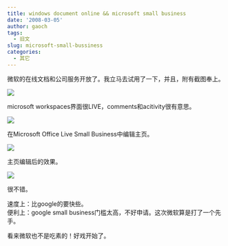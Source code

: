 ```yaml
---
title: windows document online && microsoft small business
date: '2008-03-05'
author: gaoch
tags:
  - 旧文
slug: microsoft-small-bussiness
categories:
  - 其它
---
```


微软的在线文档和公司服务开放了。我立马去试用了一下，并且，附有截图奉上。  
  
[<img src="http://hiphotos.baidu.com/spring%5Fgao/pic/item/83b4bb3edb1e9eea828b13cc.jpg" class="blogimg" />](http://hiphotos.baidu.com/spring%5Fgao/pic/item/87f90d7bddf1d7e40bd18713.jpg)  
  
microsoft workspaces界面很LIVE，comments和acitivity很有意思。  
  
<img src="http://hiphotos.baidu.com/spring%5Fgao/pic/item/62b0d6003b5b6101738b6513.jpg" class="blogimg" />  
  
在Microsoft Office Live Small Business中编辑主页。  
  
  
<img src="http://hiphotos.baidu.com/spring%5Fgao/pic/item/a36d263f8224d6fc54e723c3.jpg" class="blogimg" />  
  
主页编辑后的效果。  
  
<img src="http://hiphotos.baidu.com/spring%5Fgao/pic/item/32bffa1f30cf3b1a314e151c.jpg" class="blogimg" />  
  
很不错。  
  
速度上：比google的要快些。  
便利上：google small
business门槛太高，不好申请。这次微软算是打了一个先手。  
  
看来微软也不是吃素的！好戏开始了。
